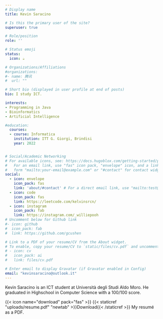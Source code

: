 ```yaml
---
# Display name
title: Kevin Saracino

# Is this the primary user of the site?
superuser: true

# Role/position
role: ''

# Status emoji
status:
  icon: ☕️

# Organizations/Affiliations
#organizations:
#- name: 腾讯
#  url: ""

# Short bio (displayed in user profile at end of posts)
bio: I study ICT.

interests:
- Programming in Java
- Bioinformatics
- Artificial Intelligence

#education:
  courses:
  - course: Informatica
    institution: ITT G. Giorgi, Brindisi
    year: 2022


# Social/Academic Networking
# For available icons, see: https://docs.hugoblox.com/getting-started/page-builder/#icons
#   For an email link, use "fas" icon pack, "envelope" icon, and a link in the
#   form "mailto:your-email@example.com" or "#contact" for contact widget.
social:
  - icon: envelope
    icon_pack: fas
    link: 'about/#contact' # For a direct email link, use "mailto:test@example.org".
  - icon: code
    icon_pack: fas
    link: https://leetcode.com/kelvinsrcn/
  - icon: instagram
    icon_pack: fab
    link: https://instagram.com/_williepooh
# Uncomment below for Github link
#- icon: github
#  icon_pack: fab
#  link: https://github.com/gcushen

# Link to a PDF of your resume/CV from the About widget.
# To enable, copy your resume/CV to `static/files/cv.pdf` and uncomment the lines below.
# - icon: cv
#   icon_pack: ai
#   link: files/cv.pdf

# Enter email to display Gravatar (if Gravatar enabled in Config)
email: "kevinsaracino@outlook.it"
---
```


Kevin Saracino is an ICT student at Università degli Studi Aldo Moro. He graduated in Highschool in Computer Science with a 100/100 score.

{{< icon name="download" pack="fas" >}} {{< staticref "uploads/resume.pdf" "newtab" >}}Download{{< /staticref >}} My resumé as a PDF.
